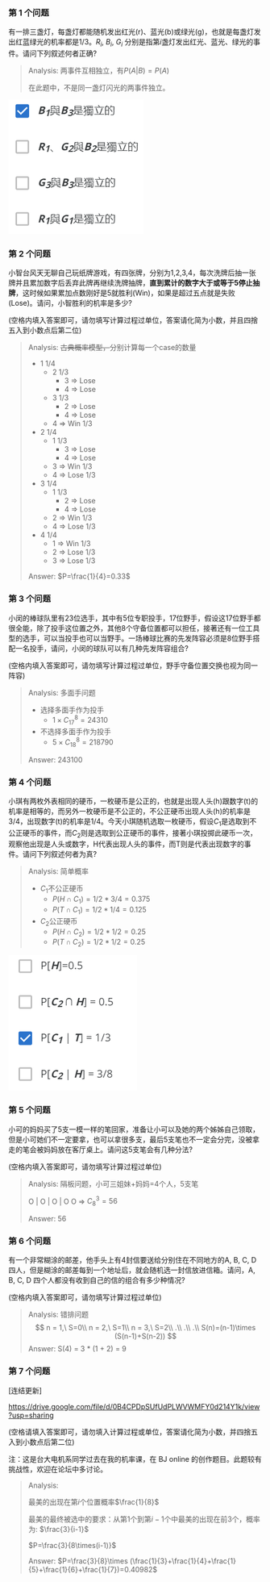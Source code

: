 ### 第 1 个问题

有一排三盏灯，每盏灯都能随机发出红光(r)、蓝光(b)或绿光(g)，也就是每盏灯发出红蓝绿光的机率都是1/3。$R_i$​, $B_i$, $G_i$ 分别是指第$i$盏灯发出红光、蓝光、绿光的事件。请问下列叙述何者正确?

> Analysis: 两事件互相独立，有$P(A|B) = P(A)$​
>
> 在此题中，不是同一盏灯闪光的两事件独立。

![image-20210817203857878](Solution.assets/image-20210817203857878.png)

### 第 2 个问题

小智台风天无聊自己玩纸牌游戏，有四张牌，分别为1,2,3,4，每次洗牌后抽一张牌并且累加数字后丢弃此牌再继续洗牌抽牌，**直到累计的数字大于或等于5停止抽牌**，这时候如果累加点数刚好是5就胜利(Win)，如果是超过五点就是失败(Lose)。请问，小智胜利的机率是多少?

(空格内填入答案即可，请勿填写计算过程过单位，答案请化简为小数，并且四捨五入到小数点后第二位)

> Analysis: ~~古典概率模型，~~分别计算每一个case的数量
>
> * 1    1/4
>   * 2  1/3
>     * 3 $\Rightarrow$​ Lose
>     * 4 $\Rightarrow$ Lose
>   * 3  1/3
>     * 2 $\Rightarrow$ Lose
>     * 4 $\Rightarrow$ Lose
>   * 4 $\Rightarrow$​​ Win 1/3
> * 2 1/4
>   * 1 1/3
>     * 3 $\Rightarrow$ Lose
>     * 4 $\Rightarrow$ Lose
>   * 3 $\Rightarrow$​ Win  1/3
>   * 4 $\Rightarrow$​ Lose 1/3
> * 3 1/4
>   * 1 1/3
>     * 2 $\Rightarrow$ Lose
>     * 4 $\Rightarrow$ Lose
>   * 2 $\Rightarrow$​ Win 1/3
>   * 4 $\Rightarrow$​ Lose  1/3
> * 4 1/4
>   * 1 $\Rightarrow$​ Win 1/3
>   * 2 $\Rightarrow$​ Lose 1/3
>   * 3 $\Rightarrow$​ Lose 1/3
>
> Answer: $P=\frac{1}{4}=0.33$​​

### 第 3 个问题

小闵的棒球队里有23位选手，其中有5位专职投手，17位野手，假设这17位野手都很全能，除了投手这位置之外，其他8个守备位置都可以担任，接著还有一位工具型的选手，可以当投手也可以当野手。一场棒球比赛的先发阵容必须是8位野手搭配一名投手，请问，小闵的球队可以有几种先发阵容组合?

(空格内填入答案即可，请勿填写计算过程过单位，野手守备位置交换也视为同一阵容)

> Analysis: 多面手问题
>
> * 选择多面手作为投手
>   * $1\times C_{17}^8=24310$​
> * 不选择多面手作为投手
>   * $5\times C_{18}^{8}=218790$
>
> Answer: 243100

### 第 4 个问题

小琪有两枚外表相同的硬币，一枚硬币是公正的，也就是出现人头(h)跟数字(t)的机率是相等的，而另外一枚硬币是不公正的，不公正硬币出现人头(h)的机率是3/4，出现数字(t)的机率是1/4。今天小琪随机选取一枚硬币，假设$C_1$​​是选取到不公正硬币的事件，而$C_2$​​则是选取到公正硬币的事件，接著小琪投掷此硬币一次，观察他出现是人头或数字，H代表出现人头的事件，而T则是代表出现数字的事件。请问下列叙述何者为真?

> Analysis: 简单概率
>
> * $C_1$不公正硬币
>   * $P(H\cap C_1)=1/2*3/4=0.375$
>   * $P(T\cap C_1)=1/2*1/4=0.125$
> * $C_2$公正硬币
>   * $P(H\cap C_2)=1/2*1/2=0.25$
>   * $P(T\cap C_2)=1/2*1/2=0.25$

![image-20210817210407181](Solution.assets/image-20210817210407181.png)

### 第 5 个问题

小可的妈妈买了5支一模一样的笔回家，准备让小可以及她的两个姊姊自己领取，但是小可她们不一定要拿，也可以拿很多支，最后5支笔也不一定会分完，没被拿走的笔会被妈妈放在客厅桌上。请问这5支笔会有几种分法?

(空格内填入答案即可，请勿填写计算过程过单位)

> Analysis: 隔板问题，小可三姐妹+妈妈=4个人，5支笔
>
> O | O | O | O O $\Rightarrow$​ $C_{8}^3=56$​
>
> Answer: 56

### 第 6 个问题

有一个非常糊涂的邮差，他手头上有4封信要送给分别住在不同地方的A, B, C, D 四人，但是糊涂的邮差每到一个地址后，就会随机选一封信放进信箱。请问，A, B, C, D 四个人都没有收到自己的信的组合有多少种情况?

(空格内填入答案即可，请勿填写计算过程过单位)

> Analysis: 错排问题
> $$
> n = 1,\ S=0\\
> n = 2,\ S=1\\
> n = 3,\ S=2\\
> .\\
> .\\
> .\\
> S(n)=(n-1)\times (S(n-1)+S(n-2))
> $$
> Answer: S(4) = 3 * (1 + 2) = 9

### 第 7 个问题

[连结更新]

https://drive.google.com/file/d/0B4CPDpSUfUdPLWVWMFY0d214Y1k/view?usp=sharing

(空格请填入答案即可，请勿填入计算过程或单位，答案请化简为小数，并四捨五入到小数点后第二位)

注：这是台大电机系同学过去在我的机率课，在 BJ online 的创作题目。此题较有挑战性，欢迎在论坛中多讨论。

> Analysis: 
>
> 最美的出现在第$i$个位置概率$\frac{1}{8}$
>
> 最美的最终被选中的要求：从第$1$个到第$i-1$​个中最美的出现在前$3$个，概率为: $\frac{3}{i-1}$
>
> $P=\frac{3}{8\times(i-1)}$
>
> Answer: $P=\frac{3}{8}\times (\frac{1}{3}+\frac{1}{4}+\frac{1}{5}+\frac{1}{6}+\frac{1}{7})=0.40982$

